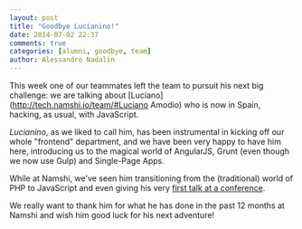 ```yaml
---
layout: post
title: "Goodbye Lucianino!"
date: 2014-07-02 22:37
comments: true
categories: [alumni, goodbye, team]
author: Alessandro Nadalin
---
```


This week one of our teammates left the team
to pursuit his next big challenge: we are talking
about [Luciano](http://tech.namshi.io/team/#Luciano Amodio)
who is now in Spain, hacking, as usual, with
JavaScript.

<!-- more -->

*Lucianino*, as we liked to call him, has been
instrumental in kicking off
our whole "frontend" department, and we have been
very happy to have him here, introducing us to
the magical world of AngularJS, Grunt (even though
we now use Gulp) and Single-Page Apps.

While at Namshi, we've seen him transitioning
from the (traditional) world of PHP to JavaScript
and even giving his very [first talk at a conference](http://www.slideshare.net/adamquadmon/angular-js-mobile-jsday-2014-verona-14-may).

We really want to thank him for what he has done
in the past 12 months at Namshi and wish him
good luck for his next adventure!


